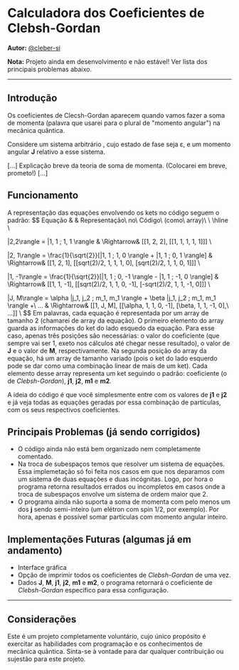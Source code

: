 # Calculadora dos Coeficientes de Clebsh-Gordan

**Autor:** [@cleber-si](https://github.com/cleber-si)

**Nota:** Projeto ainda em desenvolvimento e não estável! Ver lista dos principais problemas abaixo.

----

## Introdução

Os coeficientes de Clecsh-Gordan aparecem quando vamos fazer a soma de momenta (palavra que usarei para o plural de "momento angular") na mecânica quântica.

Considere um sistema arbitrário , cujo estado de fase seja &epsilon;, e um momento angular **J** relativo a esse sistema.

[...] 	Explicação breve da teoria de soma de momenta. (Colocarei em breve, prometo!)	 [...]

## Funcionamento

A representação das equações envolvendo os kets no código seguem o padrão:
$$
Equação & & Representação\ no\ Código\ (como\ array)\\ \\
\hline
\\

|2,2\rangle = |1, 1 ; 1, 1 \rangle & \Rightarrow& [[1, 2, 2], [[1, 1, 1, 1, 1]]] \\

|2, 1\rangle = \frac{1}{\sqrt{2}}[|1, 1 ; 1, 0 \rangle + |1, 1 ; 0, 1 \rangle] & \Rightarrow&
[[1, 2, 1], [[sqrt(2)/2, 1, 1, 1, 0], [sqrt(2)/2, 1, 1, 0, 1]]] \\

|1, -1\rangle = \frac{1}{\sqrt{2}}[|1, 1 ; 0, -1 \rangle - |1, 1 ; -1, 0 \rangle] & \Rightarrow&
[[1, 1, -1], [[sqrt(2)/2, 1, 1, 0, -1], [-sqrt(2)/2, 1, 1, -1, 0]]] \\

|J, M\rangle = \alpha |j_1, j_2 ; m_1, m_1 \rangle + \beta |j_1, j_2 ; m_1, m_1 \rangle +\ ... & \Rightarrow&
[[1, J, M], [[\alpha, 1, 1, 0, -1], [\beta, 1, 1, -1, 0],\ ...]] \\
$$
Em palavras, cada equação é representada por um array de tamanho 2 (chamarei de array da equação). O primeiro elemento do array guarda as informações do ket do lado esquedo da equação. Para esse caso, apenas três posições são necessárias: o valor do coeficiente (que sempre vai ser 1, exeto nos cálculos até chegar nesse resultado), o valor de **J** e o valor de **M**, respectivamente. Na segunda posição do array da equação, há um array de tamanho variado (pois o ket do lado esquerdo pode se dar como uma combinação linear de mais de um ket). Cada elemento desse array representa um ket seguindo o padrão: coeficiente (o de *Clebsh-Gordan*), **j1**, **j2**, **m1** e **m2**.

A ideia do código é que você simplesmente entre com os valores de  **j1** e **j2** e já veja todas as equações geradas por essa combinação de partículas, com os seus respectivos coeficientes.

## Principais Problemas (já sendo corrigidos)

* O código ainda não está bem organizado nem completamente comentado.
* Na troca de subespaços temos que resolver um sistema de equações. Essa implemetação só foi feita nos casos em que nos deparamos com um sistema de duas equações e duas incógnitas. Logo,  por hora o programa retorna resultados errados ou incompletos em casos onde a troca de subespaços envolve um sistema de ordem maior que 2.
* O programa ainda não suporta a soma de momenta com pelo menos um dos **j** sendo semi-inteiro (um elétron com spin 1/2, por exemplo). Por hora, apenas é possível somar partículas com momento angular inteiro.

## Implementações Futuras (algumas já em andamento)

* Interface gráfica
* Opção de imprimir todos os coeficientes de *Clebsh-Gordan* de uma vez.
* Dados **J**, **M**, **j1**, **j2**, **m1** e **m2**, o programa retornará o coeficiente de *Clebsh-Gordan* específico para essa configuração.

----

## Considerações

Este é um projeto completamente voluntário, cujo único propósito é exercitar as habilidades com programação e os conhecimentos de mecânica quântica. Sinta-se à vontade para dar qualquer contribuição ou sujestão para este projeto.